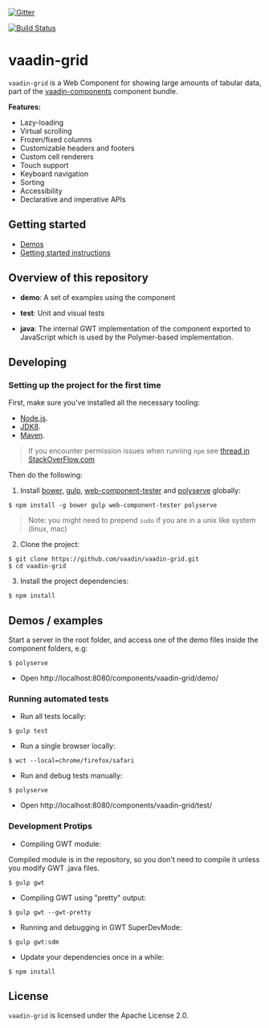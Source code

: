 
[![Gitter](https://badges.gitter.im/Join%20Chat.svg)](https://gitter.im/vaadin/components?utm_source=badge&utm_medium=badge&utm_campaign=pr-badge)

[![Build Status](https://travis-ci.org/vaadin/vaadin-grid.svg?branch=master)](https://travis-ci.org/vaadin/vaadin-grid)

# vaadin-grid

`vaadin-grid` is a Web Component for showing large amounts of tabular data, part of the [vaadin-components](https://github.com/vaadin/vaadin-components) component bundle.

**Features:**
 - Lazy-loading
 - Virtual scrolling
 - Frozen/fixed columns
 - Customizable headers and footers
 - Custom cell renderers
 - Touch support
 - Keyboard navigation
 - Sorting
 - Accessibility
 - Declarative and imperative APIs

## Getting started

 - [Demos](https://cdn.vaadin.com/vaadin-components/latest/vaadin-grid/demo/)
 - [Getting started instructions](https://cdn.vaadin.com/vaadin-components/latest/vaadin-components/demo/)

## Overview of this repository

- **demo**:
  A set of examples using the component

- **test**:
  Unit and visual tests

- **java**:
  The internal GWT implementation of the component
  exported to JavaScript which is used by the Polymer-based implementation.


## Developing

### Setting up the project for the first time

First, make sure you've installed all the necessary tooling:
- [Node.js](http://nodejs.org).
- [JDK8](http://www.oracle.com/technetwork/java/javase/downloads/index.html).
- [Maven](http://maven.apache.org/download.cgi).

> If you encounter permission issues when running `npm` see [thread in StackOverFlow.com](http://stackoverflow.com/questions/16151018/npm-throws-error-without-sudo)

Then do the following:

1. Install [bower](https://www.npmjs.com/package/bower), [gulp](https://www.npmjs.com/package/gulp), [web-component-tester](https://www.npmjs.com/package/web-component-tester) and [polyserve](https://www.npmjs.com/package/polyserve) globally:
 ```shell
 $ npm install -g bower gulp web-component-tester polyserve
 ```
 
 > Note: you might need to prepend `sudo` if you are in a unix like system (linux, mac)

2. Clone the project:
 ```shell
 $ git clone https://github.com/vaadin/vaadin-grid.git
 $ cd vaadin-grid
 ```

3. Install the project dependencies:
 ```shell
 $ npm install
 ```

## Demos / examples

Start a server in the root folder, and access one of the demo files inside 
the component folders, e.g:
```shell
$ polyserve
```
- Open http://localhost:8080/components/vaadin-grid/demo/


### Running automated tests

- Run all tests locally:
```shell
$ gulp test
```
- Run a single browser locally:
```shell
$ wct --local=chrome/firefox/safari
```
- Run and debug tests manually:
```shell
$ polyserve
```
- Open http://localhost:8080/components/vaadin-grid/test/


### Development Protips

- Compiling GWT module:

Compiled module is in the repository, so you don't need to compile it unless
you modify GWT .java files.

```shell
$ gulp gwt
```
- Compiling GWT using "pretty" output:
```shell
$ gulp gwt --gwt-pretty
```


- Running and debugging in GWT SuperDevMode:
```shell
$ gulp gwt:sdm
```
- Update your dependencies once in a while:
```shell
$ npm install
```


## License

`vaadin-grid` is licensed under the Apache License 2.0.
